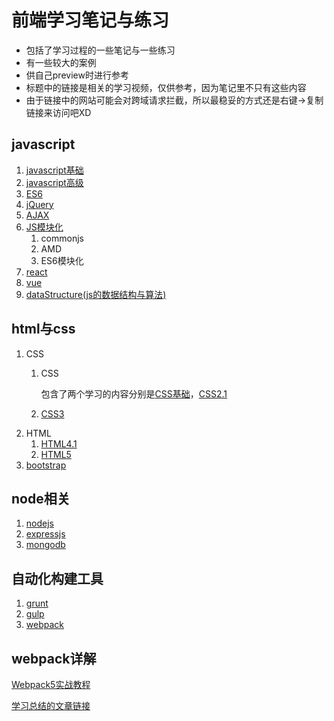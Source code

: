 # 前端学习笔记与练习
* 包括了学习过程的一些笔记与一些练习
* 有一些较大的案例
* 供自己preview时进行参考
* 标题中的链接是相关的学习视频，仅供参考，因为笔记里不只有这些内容
* 由于链接中的网站可能会对跨域请求拦截，所以最稳妥的方式还是右键->复制链接来访问吧XD
## javascript
1. [javascript基础](https://www.bilibili.com/video/av21589800)
2. [javascript高级](https://www.bilibili.com/video/av27134850)
3. [ES6](https://www.bilibili.com/video/av27143015)
4. [jQuery](https://www.bilibili.com/video/av27140087)
5. [AJAX](https://www.bilibili.com/video/av25609975?from=search&seid=2609115760970518523)
6. [JS模块化](https://www.bilibili.com/video/av27141329)
   1. commonjs
   2. AMD
   3. ES6模块化
7. [react](https://www.bilibili.com/video/av27145318)
8. [vue](https://www.bilibili.com/video/av24099073)
9. [dataStructure(js的数据结构与算法)](https://www.bilibili.com/video/av50356600)
## html与css
1. CSS
   1. CSS
   
      包含了两个学习的内容分别是[CSS基础](https://www.bilibili.com/video/av21557880)，[CSS2.1](https://www.bilibili.com/video/av21585880)
      
   2. [CSS3](https://www.bilibili.com/video/av21586861)
2. HTML
   1. [HTML4.1](https://www.bilibili.com/video/av21557880)
   2. [HTML5](https://www.bilibili.com/video/av21588133)
3. [bootstrap](https://www.bilibili.com/video/av21587498)
## node相关
1. [nodejs](https://www.bilibili.com/video/av50716000?from=search&seid=13539385795796862632)
2. [expressjs](https://www.bilibili.com/video/av50716000?from=search&seid=13539385795796862632)
3. [mongodb](https://www.bilibili.com/video/av27140135)
## 自动化构建工具
1. [grunt](https://www.bilibili.com/video/av27141121)
2. [gulp](https://www.bilibili.com/video/av27141331)
3. [webpack](https://www.bilibili.com/video/av27141684)
## webpack详解
[Webpack5实战教程](https://www.bilibili.com/video/BV1e7411j7T5)

[学习总结的文章链接](https://chuyuezhang.github.io/2020/03/11/webpack%E5%AE%9E%E6%88%98/)
